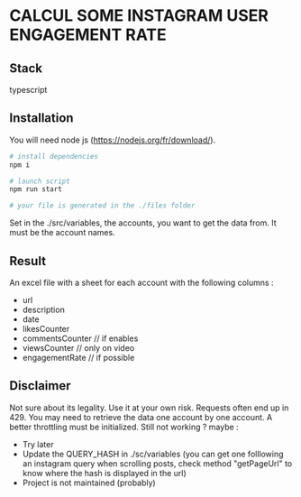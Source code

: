 # CALCUL SOME INSTAGRAM USER ENGAGEMENT RATE

## Stack

typescript

## Installation

You will need node js (https://nodejs.org/fr/download/).

```bash
# install dependencies
npm i

# launch script
npm run start

# your file is generated in the ./files folder
```

Set in the ./src/variables, the accounts, you want to get the data from. It must be the account names.

## Result

An excel file with a sheet for each account with the following columns :

- url
- description
- date
- likesCounter
- commentsCounter // if enables
- viewsCounter // only on video
- engagementRate // if possible

## Disclaimer

Not sure about its legality. Use it at your own risk.
Requests often end up in 429. You may need to retrieve the data one account by one account. A better throttling must be initialized.
Still not working ? maybe :

- Try later
- Update the QUERY_HASH in ./sc/variables (you can get one folllowing an instagram query when scrolling posts, check method "getPageUrl" to know where the hash is displayed in the url)
- Project is not maintained (probably)
